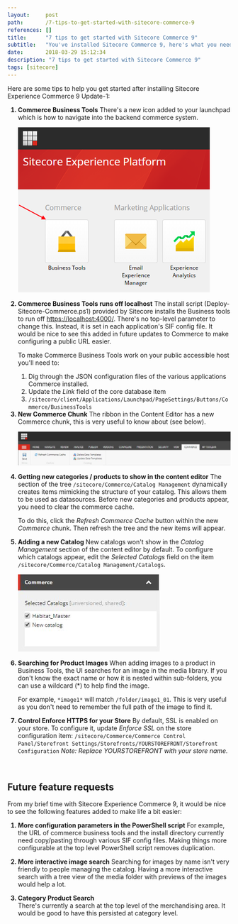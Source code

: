 ```yaml
---
layout:     post
path:       /7-tips-to-get-started-with-sitecore-commerce-9
references: []
title:      "7 tips to get started with Sitecore Commerce 9"
subtitle:   "You've installed Sitecore Commerce 9, here's what you need to know next"
date:       2018-03-29 15:12:34
description: "7 tips to get started with Sitecore Commerce 9"
tags: [sitecore]
---
```

<style>
ol li { font-weight: bold;}
ol li p,
ol li pre,
ol li span,
ol li ol li {
	font-weight: normal;
	margin-top:0px;
}
</style>

Here are some tips to help you get started after installing Sitecore Experience Commerce 9 Update-1:

1. **Commerce Business Tools**
    There's a new icon added to your launchpad which is how to navigate into the backend commerce system.

    ![Business Tools icon on the Launchpad](./images/2018-03-29-7-tips-to-get-started-with-sitecore-commerce-9/business-tools.png)

2. **Commerce Business Tools runs off localhost**
    The install script (Deploy-Sitecore-Commerce.ps1) provided by Sitecore installs the Business tools to run off [https://localhost:4000/](https://localhost:4000/). There's no top-level parameter to change this. Instead, it is set in each application's SIF config file. It would be nice to see this added in future updates to Commerce to make configuring a public URL easier.

    To make Commerce Business Tools work on your public accessible host you'll need to:
  
      1. Dig through the JSON configuration files of the various applications Commerce installed.
      2. Update the *Link* field of the core database item
      3. `/sitecore/client/Applications/Launchpad/PageSettings/Buttons/Commerce/BusinessTools`

3. **New Commerce Chunk**
    The ribbon in the Content Editor has a new Commerce chunk, this is very useful to know about (see below).

    ![New commerce chunk in the content editor ribbon](./images/2018-03-29-7-tips-to-get-started-with-sitecore-commerce-9/commerce-toolbar.jpg)

4. **Getting new categories / products to show in the content editor**
    The section of the tree `/sitecore/Commerce/Catalog Management` dynamically creates items mimicking the 
    structure of your catalog. This allows them to be used as datasources. Before new categories and products appear, 
    you need to clear the commerce cache.

    To do this, click the *Refresh Commerce Cache* button within the new *Commerce* chunk. Then refresh the tree 
    and the new items will appear.

5. **Adding a new Catalog**
    New catalogs won't show in the *Catalog Management* section of the content editor by default. To configure which
    catalogs appear, edit the *Selected Catalogs* field on the item `/sitecore/Commerce/Catalog Management/Catalogs`.
  
    ![Configuring which catalogs to show in the content editor](./images/2018-03-29-7-tips-to-get-started-with-sitecore-commerce-9/new-catalog-config.jpg)

6. **Searching for Product Images**
    When adding images to a product in Business Tools, the UI searches for an image in the media library. 
    If you don't know the exact name or how it is nested within sub-folders, you can use a wildcard (*) to help find the image.

    For example, `*image1*` will match `/folder/image1_01`. This is very useful as you don't need to remember the full path of
    the image to find it.

7. **Control Enforce HTTPS for your Store**
    By default, SSL is enabled on your store. To configure it, update *Enforce SSL* on the store configuration item:
    `/sitecore/Commerce/Commerce Control Panel/Storefront Settings/Storefronts/YOURSTOREFRONT/Storefront Configuration`
    *Note: Replace YOURSTOREFRONT with your store name.*

<br />

## Future feature requests

From my brief time with Sitecore Experience Commerce 9, it would be nice to see the following features added
to make life a bit easier:

1. **More configuration parameters in the PowerShell script**
    For example, the URL of commerce business tools and the install directory currently need copy/pasting
    through various SIF config files. Making things more configurable at the top level PowerShell script 
    removes duplication.

2. **More interactive image search**
    Searching for images by name isn't very friendly to people managing the catalog. Having a more interactive
    search with a tree view of the media folder with previews of the images would help a lot.

3. **Category Product Search**  
    There's currently a search at the top level of the merchandising area. It would be good to have this
    persisted at category level.